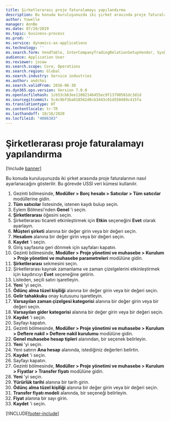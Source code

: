 ```yaml
---
title: Şirketlerarası proje faturalamayı yapılandırma
description: Bu konuda kuruluşunuzda iki şirket arasında proje faturalarının nasıl ayarlanacağını gösterilir.
author: Yowelle
manager: AnnBe
ms.date: 07/29/2019
ms.topic: business-process
ms.prod: ''
ms.service: dynamics-ax-applications
ms.technology: ''
ms.search.form: VendTable, InterCompanyTradingRelationSetupVendor, SysDataAreaSelectLookup, ProjParameters, ProjPosting, ProjTransferPrice
audience: Application User
ms.reviewer: josaw
ms.search.scope: Core, Operations
ms.search.region: Global
ms.search.industry: Service industries
ms.author: andchoi
ms.search.validFrom: 2016-06-30
ms.dyn365.ops.version: Version 7.0.0
ms.openlocfilehash: 1cb53cb63ee11082146455ec9f13790501dc3d1d
ms.sourcegitcommit: 5c4c9bf3ba018562d6cb3443c01d550489c415fa
ms.translationtype: HT
ms.contentlocale: tr-TR
ms.lasthandoff: 10/16/2020
ms.locfileid: "4086383"
---
```

# <a name="configure-intercompany-project-invoicing"></a>Şirketlerarası proje faturalamayı yapılandırma

[!include [banner](../../includes/banner.md)]

Bu konuda kuruluşunuzda iki şirket arasında proje faturalarının nasıl ayarlanacağını gösterilir. Bu görevde USSI veri kümesi kullanılır.

1. Gezinti bölmesinde, **Modüller > Borç hesabı > Satıcılar > Tüm satıcılar** modüllerine gidin.
2. **Tüm satıcılar** listesinde, istenen kaydı bulup seçin.
3. Eylem Bölmesi'nden **Genel** 'i seçin.
4. **Şirketlerarası** öğesini seçin.
5. Şirketlerarası ticareti etkinleştirmek için **Etkin** seçeneğini **Evet** olarak ayarlayın.
6. **Müşteri şirketi** alanına bir değer girin veya bir değeri seçin.
7. **Hesabım** alanına bir değer girin veya bir değeri seçin.
8. **Kaydet** 'i seçin.
9. Giriş sayfasına geri dönmek için sayfaları kapatın.
10. Gezinti bölmesinde, **Modüller > Proje yönetimi ve muhasebe > Kurulum > Proje yönetimi ve muhasebe parametreleri** modülüne gidin.
11. **Şirketlerarası** sekmesini seçin.
12. Şirketlerarası kaynak zamanlama ve zaman çizelgelerini etkinleştirmek için kaydırıcıyı **Evet** seçeneğine getirin.
13. Listeden, seçili satırı işaretleyin.
14. **Yeni** 'yi seçin.
15. **Ödünç alma tüzel kişiliği** alanına bir değer girin veya bir değeri seçin.
16. **Gelir tahakkuku** onay kutusunu işaretleyin.
17. **Varsayılan zaman çizelgesi kategorisi** alanına bir değer girin veya bir değeri seçin.
18. **Varsayılan gider kategorisi** alanına bir değer girin veya bir değeri seçin.
19. **Kaydet** 'i seçin.
20. Sayfayı kapatın.
21. Gezinti bölmesinde, **Modüller > Proje yönetimi ve muhasebe > Kurulum > Deftere nakil > Deftere nakil kurulumu** modülüne gidin.
22. **Genel muhasebe hesap tipleri** alanından, bir seçenek belirleyin.
23. **Yeni** 'yi seçin.
24. Yeni satırın **Ana hesap** alanında, istediğiniz değerleri belirtin.
25. **Kaydet** 'i seçin.
26. Sayfayı kapatın.
27. Gezinti bölmesinde, **Modüller > Proje yönetimi ve muhasebe > Kurulum > Fiyatlar > Transfer fiyatı** modülüne gidin.
28. **Yeni** 'yi seçin.
29. **Yürürlük tarihi** alanına bir tarih girin.
30. **Ödünç alma tüzel kişiliği** alanına bir değer girin veya bir değeri seçin.
31. **Transfer fiyatı modeli** alanında, bir seçeneği belirleyin.
32. **Fiyat** alanına bir sayı girin.
33. **Kaydet** 'i seçin.



[!INCLUDE[footer-include](../../includes/footer-banner.md)]
